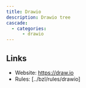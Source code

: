 ```yaml
---
title: Drawio
description: Drawio tree
cascade:
  - categories:
      - drawio
---
```


## Links

- Website: https://draw.io
- Rules: [../bzl/rules/drawio]
